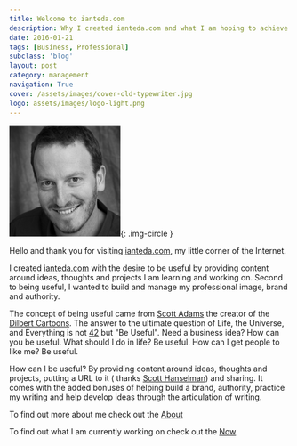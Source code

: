 ```yaml
---
title: Welcome to ianteda.com
description: Why I created ianteda.com and what I am hoping to achieve.
date: 2016-01-21
tags: [Business, Professional]
subclass: 'blog'
layout: post
category: management
navigation: True
cover: /assets/images/cover-old-typewriter.jpg
logo: assets/images/logo-light.png
---
```

![Ian Teda photo](/assets/images/head-shot.png "Optional Title"){: .img-circle }

Hello and thank you for visiting [ianteda.com](ianteda.com), my little corner of the Internet.

I created [ianteda.com](ianteda.com) with the desire to be useful by providing content around ideas, thoughts and projects I am learning and working on. Second to being useful, I wanted to build and manage my professional image, brand and authority.

The concept of being useful came from [Scott Adams](http://blog.dilbert.com/post/130338537981/the-moist-robot-ethical-code) the creator of the [Dilbert Cartoons](http://dilbert.com). The answer to the ultimate question of Life, the Universe, and Everything is not [42](http://www.urbandictionary.com/define.php?term=42) but "Be Useful". Need a business idea? How can you be useful. What should I do in life? Be useful. How can I get people to like me? Be useful.

How can I be useful? By providing content around ideas, thoughts and projects, putting a URL to it ( thanks [Scott Hanselman](http://www.hanselman.com/blog/YourWordsAreWasted.aspx)) and sharing. It comes with the added bonuses of helping build a brand, authority, practice my writing and help develop ideas through the articulation of writing.

To find out more about me check out the [About](/about.html)

To find out what I am currently working on check out the [Now](/now.html)
